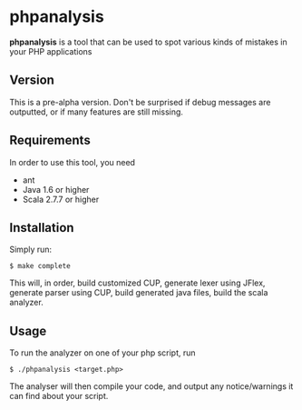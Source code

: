 phpanalysis
======

**phpanalysis** is a tool that can be used to spot various kinds of mistakes in your PHP applications

Version
-------

This is a pre-alpha version. Don't be surprised if debug messages are outputted, or if many features are still missing.

Requirements
------------
In order to use this tool, you need

* ant
* Java 1.6 or higher
* Scala 2.7.7 or higher

Installation
------------
Simply run:

    $ make complete

This will, in order, build customized CUP, generate lexer using JFlex, generate parser using CUP, build generated java files, build the scala analyzer.

Usage
-----
To run the analyzer on one of your php script, run

    $ ./phpanalysis <target.php>

The analyser will then compile your code, and output any notice/warnings it can find about your script.
